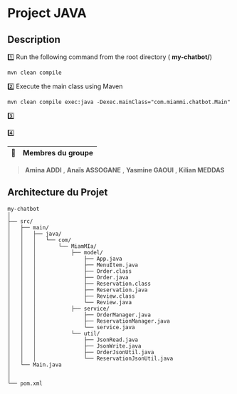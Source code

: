 # Project JAVA

## Description


1️⃣ Run the following command from the root directory ( **my-chatbot/**)

```
mvn clean compile
```


2️⃣ Execute the main class using Maven
```
mvn clean compile exec:java -Dexec.mainClass="com.miammi.chatbot.Main"
```

3️⃣



4️⃣












| :memo:        | Membres du groupe       |
|---------------|:------------------------|
> **Amina ADDI** , **Anaïs ASSOGANE** , **Yasmine GAOUI** , **Kilian MEDDAS**




## Architecture du Projet

```plaintext
my-chatbot
│
├── src/
│   ├── main/
│   │   ├── java/
│   │   │   └── com/
│   │   │       └── MiamMIa/
│   │   │           ├── model/
│   │   │               ├── App.java
│   │   │               ├── MenuItem.java
│   │   │               ├── Order.class
│   │   │               ├── Order.java
│   │   │               ├── Reservation.class
│   │   │               ├── Reservation.java
│   │   │               ├── Review.class
│   │   │               └── Review.java
│   │   │           ├── service/
│   │   │               ├── OrderManager.java
│   │   │               ├── ReservationManager.java
│   │   │               └── service.java
│   │   │           └── util/
│   │   │               ├── JsonRead.java
│   │   │               ├── JsonWrite.java
│   │   │               ├── OrderJsonUtil.java
│   │   │               └── ReservationJsonUtil.java
│   └── Main.java
│    
│
└── pom.xml


